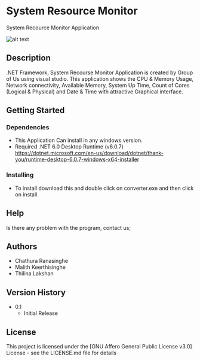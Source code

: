 # System Resource Monitor

System Recource Monitor Application

![alt text](Photos/runing.PNG)

## Description

.NET Framework, System Recourse Monitor Application is created by Group of Us using visual studio. This application shows the CPU & Memory Usage, Network connectivity, Available Memory, System Up Time, Count of Cores (Logical & Physical) and Date & Time with attractive Graphical interface.

## Getting Started

### Dependencies

* This Application Can install in any windows version.
* Required .NET 6.0 Desktop Runtime (v6.0.7) https://dotnet.microsoft.com/en-us/download/dotnet/thank-you/runtime-desktop-6.0.7-windows-x64-installer

### Installing

* To install download this and double click on converter.exe and then click on install.

## Help

Is there any problem with the program, contact us;

## Authors

* Chathura Ranasinghe
* Malith Keerthisinghe
* Thilina Lakshan

## Version History

* 0.1
    * Initial Release

## License

This project is licensed under the [GNU Affero General Public License v3.0] License - see the LICENSE.md file for details
